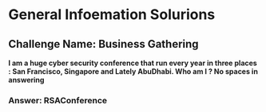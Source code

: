 # General Infoemation Solurions 
 ## Challenge Name: Business Gathering

**I am a huge cyber security conference that run every year in three places : San Francisco, Singapore and Lately AbuDhabi. Who am I ? No spaces in answering**

### Answer: RSAConference
